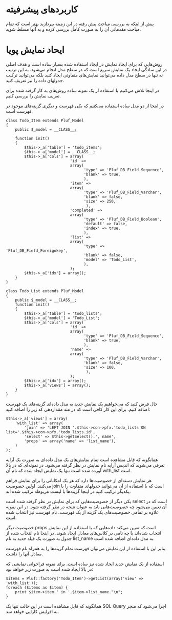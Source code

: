 # کاربردهای پیشرفیته

پیش از اینکه به بررسی مباحث پیش رفته در این زمینه بپردازید بهتر است که تمام مباحث مقدماتی آن را به صورت کامل بررسی کرده و به آنها مسلط شوید.

# ایحاد نمایش پویا

روش‌هایی که برای ایجاد نمایش در ایجاد استفاده شده بسیار ساده است و هدف اصلی در این سادگی ایجاد یک نمایش سریع است که در سطح مدل انجام می‌شود. به این ترتیب نه تنها در سطح مدل داده می‌توانید نمایش‌های متفاوتی ایجاد کنید بلکه می‌توانید ترکیب جدولهای داده را نیز تعریف کنید.

در اینجا تلاش می‌کنیم با استفاده از یک نمونه ساده روش‌های به کار گرفته شده برای تعریف نمایش را بررسی کنیم.

در اینجا از دو مدل ساده استفاده می‌کنیم که یکی فهرست و دیگری گزینه‌های موجود در فهرست است.

	class Todo_Item extends Pluf_Model
	{
	    public $_model = __CLASS__;
	
	    function init()
	    {
	        $this->_a['table'] = 'todo_items';
	        $this->_a['model'] = __CLASS__;
	        $this->_a['cols'] = array(
	                            'id' =>
	                            array(
	                                  'type' => 'Pluf_DB_Field_Sequence',
	                                  'blank' => true, 
	                                  ),
	                            'item' => 
	                            array(
	                                  'type' => 'Pluf_DB_Field_Varchar',
	                                  'blank' => false,
	                                  'size' => 250,
	                                   ),
	                            'completed' => 
	                            array(
	                                  'type' => 'Pluf_DB_Field_Boolean',
	                                  'default' => false,
	                                  'index' => true,
	                                  ),
	                            'list' => 
	                            array(
	                                  'type' => 'Pluf_DB_Field_Foreignkey',
	                                  'blank' => false,
	                                  'model' => 'Todo_List',
	                                  ),
	                            );
	        $this->_a['idx'] = array();
	    }
	}

	class Todo_List extends Pluf_Model
	{
	    public $_model = __CLASS__;
	    function init()
	    {
	        $this->_a['table'] = 'todo_lists';
	        $this->_a['model'] = 'Todo_List';
	        $this->_a['cols'] = array(
	                            'id' =>
	                            array(
	                                  'type' => 'Pluf_DB_Field_Sequence',
	                                  'blank' => true, 
	                                  ),
	                            'name' => 
	                            array(
	                                  'type' => 'Pluf_DB_Field_Varchar',
	                                  'blank' => false,
	                                  'size' => 100,
	                                   ),
	                            );
	        $this->_a['idx'] = array();
	        $this->_a['views'] = array();
	    }
	}


حال فرض کنید که می‌خواهیم یک نمایش جدید به مدل داده‌ای گزینه‌های یک فهرست اضافه کنیم. برای این کار کافی است که در متد مقداردهی کد زیر را اضافه کنید:

	$this->_a['views'] = array(
    	'with_list' => array(
	    	'join' => 'LEFT JOIN '.$this->con->pfx.'todo_lists ON list='.$this->con->pfx.'todo_lists.id',
	    	'select' => $this->getSelect().', name',
	    	'props' => array('name' => 'list_name'),
		)
    );
                 
همانگونه که قابل مشاهده است تمام نمایش‌های یک مدل داده‌ای به صورت یک آرایه تعرفی می‌شوند که اندیس آرایه نام نمایش در نظر گرفته می‌شود. در نمونه‌ای که در بالا آورده شده است تنها یک نمایش ایجاد شده که نام آن with_list است.

هر نمایش دسته‌ای از خصوصیت‌ها دارد که هر یک امکاناتی را برای نمایش فراهم می‌کنند. اولین خصوصیت join است که با استفاده از آن می‌توانید جدولهای متفاوت را با یکدیگر ترکیب کنید در اینجا گزینه‌ها با لیست مربوطه ترکیب شده اند.

یکی دیگر از خصوصیت‌هایی که برای نمایش در نظر گرفته شده است select است که در آن تعیین می‌شود چه خصوصیت‌هایی باید به عنوان نتیجه در نظر گرفته شود. در این نمونه علاوه بر تمامی خصوصیت‌های یک گزینه از یک فهرست، نام فهرست نیز انتخاب شده است.

خصوصیت دیگر props‌ است که تعیین می‌کند داده‌هایی که با استفاده از این نمایش انتخاب شده‌اند با چه نامی در کلاس‌های معادل ایجاد شوند. در اینجا نام انتخاب شده از جدول به صورت یک فیلد جدید به نام list_name به مدل داده‌ای اضافه شده است. 

بنابر این با استفاده از این نمایش می‌توان فهرست تمام گزینه‌ها را به همراه نام فهرست معادل آنها را داشت.

استفاده از یک نمایش جدید ایجاد شده نیز ساده است. برای نمونه فراخوانی نمایشی که در بالا ایجاد شده است به صورت زیر خواهد بود:

	$items = Pluf::factory('Todo_Item')->getList(array('view' => 'with_list'));
	foreach ($items as $item) {
	    print $item->item.' in '.$item->list_name."\n";
	}

همانگونه که قابل مشاهده است در این حالت تنها یک SQL Query اجرا می‌شود که منجر به افزایش کارایی خواهد شد.